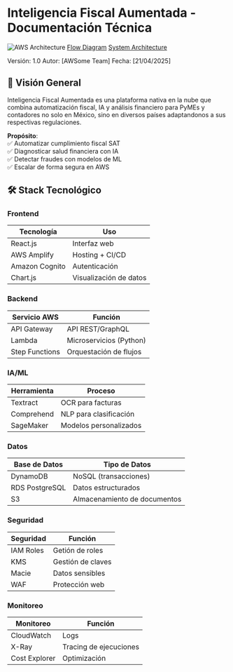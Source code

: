 # Inteligencia Fiscal Aumentada - Documentación Técnica

![AWS Architecture](#)
[Flow Diagram](https://lucid.app/lucidchart/8ea6076e-6e39-49a7-a3b3-483a108a0450/edit?viewport_loc=-1266%2C-68%2C4882%2C2151%2C0_0&invitationId=inv_30002f66-bcdc-4b0e-992d-529d97c26543) 
[System Architecture](https://lucid.app/lucidchart/ea0793d6-fdd8-4be9-b4ae-1c344f91e0d4/edit?viewport_loc=-147%2C-4%2C2101%2C1100%2C0_0&invitationId=inv_63f340d3-d065-4369-b0c1-54c49f581302)

Versión: 1.0
Autor: [AWSome Team]
Fecha: [21/04/2025]

## 📌 Visión General
Inteligencia Fiscal Aumentada es una plataforma nativa en la nube que combina automatización fiscal, IA y análisis financiero para PyMEs y contadores no solo en México, sino en diversos países adaptandonos a sus respectivas regulaciones.

**Propósito**:  
✅ Automatizar cumplimiento fiscal SAT  
✅ Diagnosticar salud financiera con IA  
✅ Detectar fraudes con modelos de ML  
✅ Escalar de forma segura en AWS  

## 🛠 Stack Tecnológico

### Frontend
| Tecnología      | Uso                          |
|-----------------|------------------------------|
| React.js        | Interfaz web                 |
| AWS Amplify     | Hosting + CI/CD              |
| Amazon Cognito  | Autenticación               |
| Chart.js        | Visualización de datos       |

### Backend
| Servicio AWS    | Función                      |
|-----------------|------------------------------|
| API Gateway     | API REST/GraphQL             |
| Lambda          | Microservicios (Python) |
| Step Functions  | Orquestación de flujos       |

### IA/ML
| Herramienta     | Proceso                      |
|-----------------|------------------------------|
| Textract        | OCR para facturas            |
| Comprehend      | NLP para clasificación       |
| SageMaker       | Modelos personalizados       |

### Datos
| Base de Datos   | Tipo de Datos                |
|-----------------|------------------------------|
| DynamoDB        | NoSQL (transacciones)        |
| RDS PostgreSQL  | Datos estructurados          |
| S3              | Almacenamiento de documentos |

### Seguridad
| Seguridad       | Función                      |
|-----------------|------------------------------|
| IAM Roles       | Getión de roles              |
| KMS             | Gestión de claves            |
| Macie           | Datos sensibles              |
| WAF             | Protección web               |

### Monitoreo
| Monitoreo       | Función                      |
|-----------------|------------------------------|
| CloudWatch      | Logs                         |
| X-Ray           | Tracing de ejecuciones       |
| Cost Explorer   | Optimización                 |


